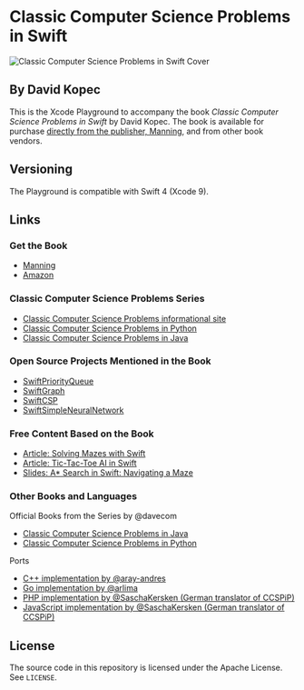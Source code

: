 # Classic Computer Science Problems in Swift
![Classic Computer Science Problems in Swift Cover](cover.jpg)
## By David Kopec

This is the Xcode Playground to accompany the book *Classic Computer Science Problems in Swift* by David Kopec. The book is available for purchase [directly from the publisher, Manning](https://www.manning.com/books/classic-computer-science-problems-in-swift?a_aid=oaksnow&a_bid=8de75028), and from other book vendors.

## Versioning

The Playground is compatible with Swift 4 (Xcode 9).

## Links

### Get the Book

- [Manning](https://www.manning.com/books/classic-computer-science-problems-in-swift?a_aid=oaksnow&a_bid=8de75028)
- [Amazon](http://amzn.to/2xG6nlF)

### Classic Computer Science Problems Series

- [Classic Computer Science Problems informational site](https://classicproblems.com/)
- [Classic Computer Science Problems in Python](https://github.com/davecom/ClassicComputerScienceProblemsInPython)
- [Classic Computer Science Problems in Java](https://github.com/davecom/ClassicComputerScienceProblemsInJava)

### Open Source Projects Mentioned in the Book

- [SwiftPriorityQueue](https://github.com/davecom/SwiftPriorityQueue)
- [SwiftGraph](https://github.com/davecom/SwiftGraph)
- [SwiftCSP](https://github.com/davecom/SwiftCSP)
- [SwiftSimpleNeuralNetwork](https://github.com/davecom/SwiftSimpleNeuralNetwork)

### Free Content Based on the Book

- [Article: Solving Mazes with Swift](http://freecontent.manning.com/solving-mazes-with-swift/)
- [Article: Tic-Tac-Toe AI in Swift](http://freecontent.manning.com/classic-computer-science-problems-in-swift-tic-tac-toe/)
- [Slides: A* Search in Swift: Navigating a Maze](http://freecontent.manning.com/slideshare-a-search-in-swift-navigating-a-maze/)

### Other Books and Languages
Official Books from the Series by @davecom 
- [Classic Computer Science Problems in Java](https://github.com/davecom/ClassicComputerScienceProblemsInJava)
- [Classic Computer Science Problems in Python](https://github.com/davecom/ClassicComputerScienceProblemsInPython)

Ports
- [C++ implementation by @aray-andres](https://github.com/araya-andres/classic_computer_sci)
- [Go implementation by @arlima](https://github.com/arlima/problemas_classicos_CC)
- [PHP implementation by @SaschaKersken (German translator of CCSPiP)](https://github.com/SaschaKersken/ClassicComputerScienceProblemsInPhp)
- [JavaScript implementation by @SaschaKersken (German translator of CCSPiP)](https://github.com/SaschaKersken/ClassicComputerScienceProblemsInJavaScript)

## License

The source code in this repository is licensed under the Apache License. See `LICENSE`.
